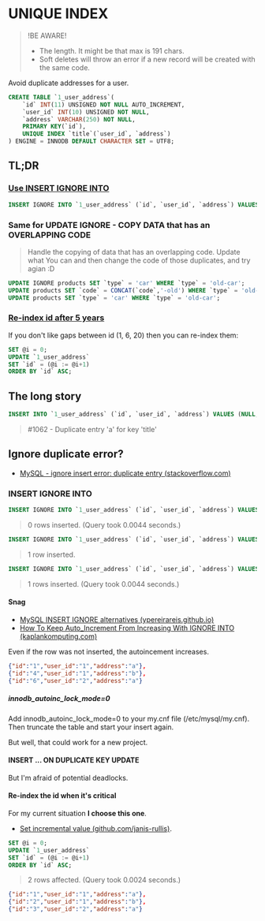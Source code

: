 # UNIQUE INDEX

> !BE AWARE!
> * The length. It might be that max is 191 chars.
> * Soft deletes will throw an error if a new record will be created with the same code.

Avoid duplicate addresses for a user.

```sql
CREATE TABLE `1_user_address`(
    `id` INT(11) UNSIGNED NOT NULL AUTO_INCREMENT,
    `user_id` INT(10) UNSIGNED NOT NULL,
    `address` VARCHAR(250) NOT NULL,
    PRIMARY KEY(`id`),
    UNIQUE INDEX `title`(`user_id`, `address`)
) ENGINE = INNODB DEFAULT CHARACTER SET = UTF8;
```

## TL;DR

### [Use INSERT IGNORE INTO](#insert-ignore-into)

```sql
INSERT IGNORE INTO `1_user_address` (`id`, `user_id`, `address`) VALUES (NULL, '1', 'a');
```
### Same for UPDATE IGNORE - COPY DATA that has an OVERLAPPING CODE

> Handle the copying of data that has an overlapping code. Update what You can and then change the code of those duplicates, and try agian :D
```sql
UPDATE IGNORE products SET `type` = 'car' WHERE `type` = 'old-car';
UPDATE products SET `code` = CONCAT(`code`,'-old') WHERE `type` = 'old-car';
UPDATE products SET `type` = 'car' WHERE `type` = 'old-car';
```

### [Re-index id after 5 years](#re-index-the-id-when-its-critical)

If you don't like gaps between id (1, 6, 20) then you can re-index them:

```sql
SET @i = 0;
UPDATE `1_user_address`
SET `id` = (@i := @i+1)
ORDER BY `id` ASC;
```

## The long story

```sql
INSERT INTO `1_user_address` (`id`, `user_id`, `address`) VALUES (NULL, '1', 'a');
```
> #1062 - Duplicate entry 'a' for key 'title'

## Ignore duplicate error?

* [MySQL - ignore insert error: duplicate entry (stackoverflow.com)](https://stackoverflow.com/a/812462)

### INSERT IGNORE INTO

```sql
INSERT IGNORE INTO `1_user_address` (`id`, `user_id`, `address`) VALUES (NULL, '1', 'a');
```
> 0 rows inserted. (Query took 0.0044 seconds.)

```sql
INSERT IGNORE INTO `1_user_address` (`id`, `user_id`, `address`) VALUES (NULL, '1', 'b');
```
> 1 row inserted.
> 

```sql
INSERT IGNORE INTO `1_user_address` (`id`, `user_id`, `address`) VALUES (NULL, '2', 'a');
```

> 1 rows inserted. (Query took 0.0044 seconds.)

#### Snag

* [MySQL INSERT IGNORE alternatives (ypereirareis.github.io)](https://ypereirareis.github.io/blog/2016/03/22/mysql-insert-ignore-alternatives/)
* [How To Keep Auto_Increment From Increasing With IGNORE INTO (kaplankomputing.com)](https://www.kaplankomputing.com/blog/tutorials/how-to-keep-auto_increment-from-increasing-with-ignore-into/)

Even if the row was not inserted, the autoincement increases.

```json
{"id":"1","user_id":"1","address":"a"},
{"id":"4","user_id":"1","address":"b"},
{"id":"6","user_id":"2","address":"a"}
```

##### innodb_autoinc_lock_mode=0

Add innodb_autoinc_lock_mode=0 to your my.cnf file (/etc/mysql/my.cnf).
Then truncate the table and start your insert again.

But well, that could work for a new project.

#### INSERT ... ON DUPLICATE KEY UPDATE

But I'm afraid of potential deadlocks.

#### Re-index the id when it's critical

For my current situation **I choose this one**.

* [Set incremental value (github.com/janis-rullis)](https://github.com/janis-rullis/sql/blob/master/mysql/Set-incremental-value.md).

```sql
SET @i = 0;
UPDATE `1_user_address`
SET `id` = (@i := @i+1)
ORDER BY `id` ASC;
```

> 2 rows affected. (Query took 0.0024 seconds.)

```json
{"id":"1","user_id":"1","address":"a"},
{"id":"2","user_id":"1","address":"b"},
{"id":"3","user_id":"2","address":"a"}
```
